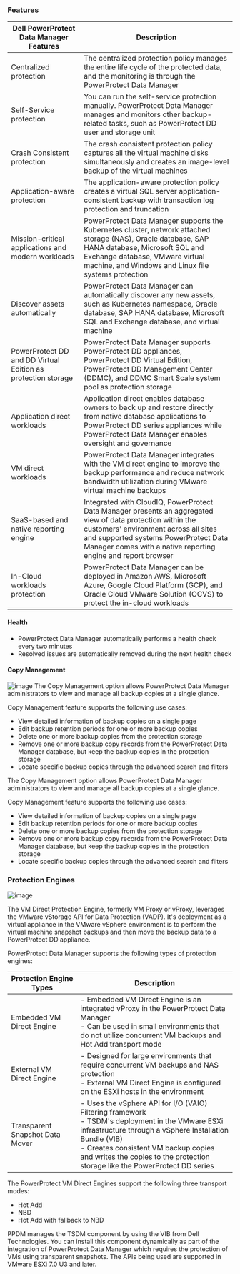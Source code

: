 ### Features

| **Dell PowerProtect Data Manager Features**                  | **Description**                                                                                                                                                                                                                                                                                                                 |
| ------------------------------------------------------------ | ------------------------------------------------------------------------------------------------------------------------------------------------------------------------------------------------------------------------------------------------------------------------------------------------------------------------------- |
| Centralized protection                                       | The centralized protection policy manages the entire life cycle of the protected data, and the monitoring is through the PowerProtect Data Manager                                                                                                                                                                             |
| Self-Service protection                                      | You can run the self-service protection manually. PowerProtect Data Manager manages and monitors other backup-related tasks, such as PowerProtect DD user and storage unit                                                                                                                                                     |
| Crash Consistent protection                                  | The crash consistent protection policy captures all the virtual machine disks simultaneously and creates an image-level backup of the virtual machines                                                                                                                                                                         |
| Application-aware protection                                 | The application-aware protection policy creates a virtual SQL server application-consistent backup with transaction log protection and truncation                                                                                                                                                                              |
| Mission-critical applications and modern workloads           | PowerProtect Data Manager supports the Kubernetes cluster, network attached storage (NAS), Oracle database, SAP HANA database, Microsoft SQL and Exchange database, VMware virtual machine, and Windows and Linux file systems protection                                                                                      |
| Discover assets automatically                                | PowerProtect Data Manager can automatically discover any new assets, such as Kubernetes namespace, Oracle database, SAP HANA database, Microsoft SQL and Exchange database, and virtual machine                                                                                                                                |
| PowerProtect DD and DD Virtual Edition as protection storage | PowerProtect Data Manager supports PowerProtect DD appliances, PowerProtect DD Virtual Edition, PowerProtect DD Management Center (DDMC), and DDMC Smart Scale system pool as protection storage                                                                                                                               |
| Application direct workloads                                 | Application direct enables database owners to back up and restore directly from native database applications to PowerProtect DD series appliances while PowerProtect Data Manager enables oversight and governance
| VM direct workloads                                          | PowerProtect Data Manager integrates with the VM direct engine to improve the backup performance and reduce network bandwidth utilization during VMware virtual machine backups                                                                                                                                                |
| SaaS-based and native reporting engine                       | Integrated with CloudIQ, PowerProtect Data Manager presents an aggregated view of data protection within the customers' environment across all sites and supported systems PowerProtect Data Manager comes with a native reporting engine and report browser                                                                  |
| In-Cloud workloads protection                                | PowerProtect Data Manager can be deployed in Amazon AWS, Microsoft Azure, Google Cloud Platform (GCP), and Oracle Cloud VMware Solution (OCVS) to protect the in-cloud workloads                                                                                                                                               |

#### Health

- PowerProtect Data Manager automatically performs a health check every two minutes
- Resolved issues are automatically removed during the next health check

#### Copy Management
![image](https://github.com/user-attachments/assets/c72b0465-b5c2-4de5-8615-4b017755e93d)
The Copy Management option allows PowerProtect Data Manager administrators to view and manage all backup copies at a single glance.

Copy Management feature supports the following use cases:

- View detailed information of backup copies on a single page
- Edit backup retention periods for one or more backup copies
- Delete one or more backup copies from the protection storage
- Remove one or more backup copy records from the PowerProtect Data Manager database, but keep the backup copies in the protection storage
- Locate specific backup copies through the advanced search and filters

The Copy Management option allows PowerProtect Data Manager administrators to view and manage all backup copies at a single glance.

Copy Management feature supports the following use cases:

- View detailed information of backup copies on a single page
- Edit backup retention periods for one or more backup copies
- Delete one or more backup copies from the protection storage
- Remove one or more backup copy records from the PowerProtect Data Manager database, but keep the backup copies in the protection storage
- Locate specific backup copies through the advanced search and filters

### Protection Engines
![image](https://github.com/user-attachments/assets/6eb6c722-db56-422d-b83e-cad5e8781bd3)

The VM Direct Protection Engine, formerly VM Proxy or vProxy, leverages the VMware vStorage API for Data Protection (VADP). It's deployment as a virtual appliance in the VMware vSphere environment is to perform the virtual machine snapshot backups and then move the backup data to a PowerProtect DD appliance.

PowerProtect Data Manager supports the following types of protection engines:

| **Protection Engine Types**     | Description                                                                                                                                                                                                                                                                                                                                                            |
| ------------------------------- | ---------------------------------------------------------------------------------------------------------------------------------------------------------------------------------------------------------------------------------------------------------------------------------------------------------------------------------------------------------------------- |
| Embedded VM Direct Engine       | - Embedded VM Direct Engine is an integrated vProxy in the PowerProtect Data Manager<br>- Can be used in small environments that do not utilize concurrent VM backups and Hot Add transport mode                                                                                                                                |
| External VM Direct Engine       | - Designed for large environments that require concurrent VM backups and NAS protection<br>- External VM Direct Engine is configured on the ESXi hosts in the environment |
| Transparent Snapshot Data Mover | - Uses the vSphere API for I/O (VAIO) Filtering framework<br>- TSDM's deployment in the VMware ESXi infrastructure through a vSphere Installation Bundle (VIB)<br>- Creates consistent VM backup copies and writes the copies to the protection storage like the PowerProtect DD series                                         |

The PowerProtect VM Direct Engines support the following three transport modes:
- Hot Add
- NBD
- Hot Add with fallback to NBD

PPDM manages the TSDM component by using the VIB from Dell Technologies. You can install this component dynamically as part of the integration of PowerProtect Data Manager which requires the protection of VMs using transparent snapshots. The APIs being used are supported in VMware ESXi 7.0 U3 and later.
